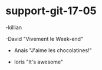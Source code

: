 # support-git-17-05

-killian

-David "Vivement le Week-end"

- Anais "J'aime les chocolatines!"

- loris "It's awesome"

